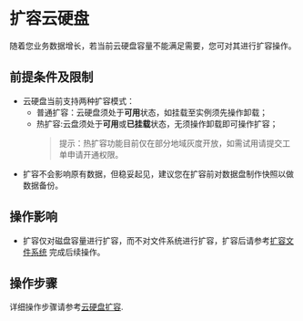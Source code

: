 # 扩容云硬盘

随着您业务数据增长，若当前云硬盘容量不能满足需要，您可对其进行扩容操作。

## 前提条件及限制

* 云硬盘当前支持两种扩容模式：
  * 普通扩容：云硬盘须处于**可用**状态，如挂载至实例须先操作卸载；
  * 热扩容:云盘须处于**可用**或**已挂载**状态，无须操作卸载即可操作扩容；
    >提示：热扩容功能目前仅在部分地域灰度开放，如需试用请提交工单申请开通权限。
* 扩容不会影响原有数据，但稳妥起见，建议您在扩容前对数据盘制作快照以做数据备份。

## 操作影响
* 扩容仅对磁盘容量进行扩容，而不对文件系统进行扩容，扩容后请参考[扩容文件系统](http://docs.jdcloud.com/cloud-disk-service/cloud-disk-expansion-overview) 完成后续操作。



## 操作步骤

详细操作步骤请参考[云硬盘扩容](http://docs.jdcloud.com/cn/cloud-disk-service/disk-expand).


